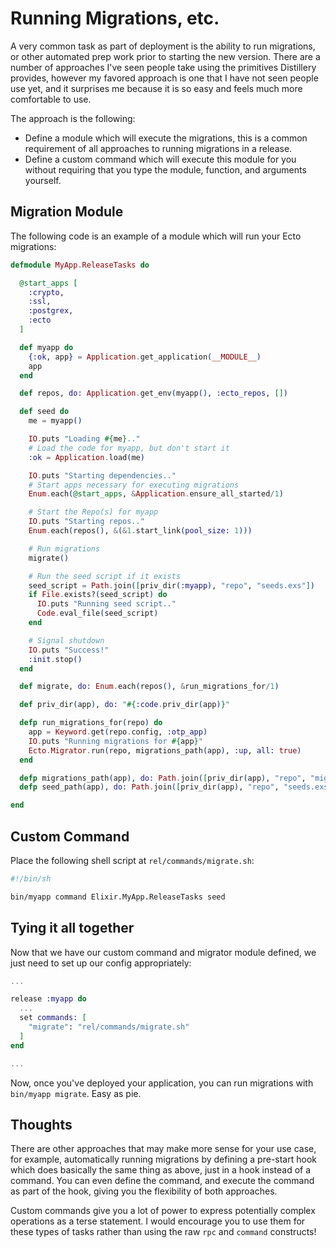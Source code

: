 # Running Migrations, etc.

A very common task as part of deployment is the ability to run migrations, or other
automated prep work prior to starting the new version. There are a number of approaches
I've seen people take using the primitives Distillery provides, however my favored approach
is one that I have not seen people use yet, and it surprises me because it is so easy and feels
much more comfortable to use.

The approach is the following:

- Define a module which will execute the migrations, this is a common
  requirement of all approaches to running migrations in a release.
- Define a custom command which will execute this module for you without
  requiring that you type the module, function, and arguments yourself.

## Migration Module

The following code is an example of a module which will run your Ecto migrations:

```elixir
defmodule MyApp.ReleaseTasks do

  @start_apps [
    :crypto,
    :ssl,
    :postgrex,
    :ecto
  ]

  def myapp do
    {:ok, app} = Application.get_application(__MODULE__)
    app
  end

  def repos, do: Application.get_env(myapp(), :ecto_repos, [])

  def seed do
    me = myapp()

    IO.puts "Loading #{me}.."
    # Load the code for myapp, but don't start it
    :ok = Application.load(me)

    IO.puts "Starting dependencies.."
    # Start apps necessary for executing migrations
    Enum.each(@start_apps, &Application.ensure_all_started/1)

    # Start the Repo(s) for myapp
    IO.puts "Starting repos.."
    Enum.each(repos(), &(&1.start_link(pool_size: 1)))

    # Run migrations
    migrate()

    # Run the seed script if it exists
    seed_script = Path.join([priv_dir(:myapp), "repo", "seeds.exs"])
    if File.exists?(seed_script) do
      IO.puts "Running seed script.."
      Code.eval_file(seed_script)
    end

    # Signal shutdown
    IO.puts "Success!"
    :init.stop()
  end

  def migrate, do: Enum.each(repos(), &run_migrations_for/1)

  def priv_dir(app), do: "#{:code.priv_dir(app)}"

  defp run_migrations_for(repo) do
    app = Keyword.get(repo.config, :otp_app)
    IO.puts "Running migrations for #{app}"
    Ecto.Migrator.run(repo, migrations_path(app), :up, all: true)
  end

  defp migrations_path(app), do: Path.join([priv_dir(app), "repo", "migrations"])
  defp seed_path(app), do: Path.join([priv_dir(app), "repo", "seeds.exs"])

end
```

## Custom Command

Place the following shell script at `rel/commands/migrate.sh`:

```bash
#!/bin/sh

bin/myapp command Elixir.MyApp.ReleaseTasks seed
```

## Tying it all together

Now that we have our custom command and migrator module defined, we just need to set up our config appropriately:

```elixir
...

release :myapp do
  ...
  set commands: [
    "migrate": "rel/commands/migrate.sh"
  ]
end

...
```

Now, once you've deployed your application, you can run migrations with `bin/myapp migrate`. Easy as pie.

## Thoughts

There are other approaches that may make more sense for your use case, for example, automatically running migrations
by defining a pre-start hook which does basically the same thing as above, just in a hook instead of a command. You can
even define the command, and execute the command as part of the hook, giving you the flexibility of both approaches.

Custom commands give you a lot of power to express potentially complex operations as a terse statement. I would encourage
you to use them for these types of tasks rather than using the raw `rpc` and `command` constructs!
